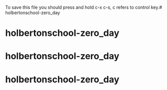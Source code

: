 To save this file you should press and hold c-x c-s, c refers to control key.# holbertonschool-zero_day
# holbertonschool-zero_day
# holbertonschool-zero_day
# holbertonschool-zero_day
